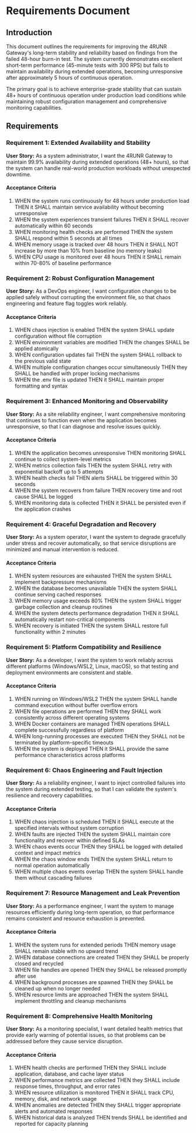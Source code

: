# Requirements Document

## Introduction

This document outlines the requirements for improving the 4RUNR Gateway's long-term stability and reliability based on findings from the failed 48-hour burn-in test. The system currently demonstrates excellent short-term performance (45-minute tests with 300 RPS) but fails to maintain availability during extended operations, becoming unresponsive after approximately 5 hours of continuous operation.

The primary goal is to achieve enterprise-grade stability that can sustain 48+ hours of continuous operation under production load conditions while maintaining robust configuration management and comprehensive monitoring capabilities.

## Requirements

### Requirement 1: Extended Availability and Stability

**User Story:** As a system administrator, I want the 4RUNR Gateway to maintain 99.9% availability during extended operations (48+ hours), so that the system can handle real-world production workloads without unexpected downtime.

#### Acceptance Criteria

1. WHEN the system runs continuously for 48 hours under production load THEN it SHALL maintain service availability without becoming unresponsive
2. WHEN the system experiences transient failures THEN it SHALL recover automatically within 60 seconds
3. WHEN monitoring health checks are performed THEN the system SHALL respond within 5 seconds at all times
4. WHEN memory usage is tracked over 48 hours THEN it SHALL NOT increase by more than 10% from baseline (no memory leaks)
5. WHEN CPU usage is monitored over 48 hours THEN it SHALL remain within 70-80% of baseline performance

### Requirement 2: Robust Configuration Management

**User Story:** As a DevOps engineer, I want configuration changes to be applied safely without corrupting the environment file, so that chaos engineering and feature flag toggles work reliably.

#### Acceptance Criteria

1. WHEN chaos injection is enabled THEN the system SHALL update configuration without file corruption
2. WHEN environment variables are modified THEN the changes SHALL be applied atomically
3. WHEN configuration updates fail THEN the system SHALL rollback to the previous valid state
4. WHEN multiple configuration changes occur simultaneously THEN they SHALL be handled with proper locking mechanisms
5. WHEN the .env file is updated THEN it SHALL maintain proper formatting and syntax

### Requirement 3: Enhanced Monitoring and Observability

**User Story:** As a site reliability engineer, I want comprehensive monitoring that continues to function even when the application becomes unresponsive, so that I can diagnose and resolve issues quickly.

#### Acceptance Criteria

1. WHEN the application becomes unresponsive THEN monitoring SHALL continue to collect system-level metrics
2. WHEN metrics collection fails THEN the system SHALL retry with exponential backoff up to 5 attempts
3. WHEN health checks fail THEN alerts SHALL be triggered within 30 seconds
4. WHEN the system recovers from failure THEN recovery time and root cause SHALL be logged
5. WHEN monitoring data is collected THEN it SHALL be persisted even if the application crashes

### Requirement 4: Graceful Degradation and Recovery

**User Story:** As a system operator, I want the system to degrade gracefully under stress and recover automatically, so that service disruptions are minimized and manual intervention is reduced.

#### Acceptance Criteria

1. WHEN system resources are exhausted THEN the system SHALL implement backpressure mechanisms
2. WHEN the database becomes unavailable THEN the system SHALL continue serving cached responses
3. WHEN memory usage exceeds 80% THEN the system SHALL trigger garbage collection and cleanup routines
4. WHEN the system detects performance degradation THEN it SHALL automatically restart non-critical components
5. WHEN recovery is initiated THEN the system SHALL restore full functionality within 2 minutes

### Requirement 5: Platform Compatibility and Resilience

**User Story:** As a developer, I want the system to work reliably across different platforms (Windows/WSL2, Linux, macOS), so that testing and deployment environments are consistent and stable.

#### Acceptance Criteria

1. WHEN running on Windows/WSL2 THEN the system SHALL handle command execution without buffer overflow errors
2. WHEN file operations are performed THEN they SHALL work consistently across different operating systems
3. WHEN Docker containers are managed THEN operations SHALL complete successfully regardless of platform
4. WHEN long-running processes are executed THEN they SHALL not be terminated by platform-specific timeouts
5. WHEN the system is deployed THEN it SHALL provide the same performance characteristics across platforms

### Requirement 6: Chaos Engineering and Fault Injection

**User Story:** As a reliability engineer, I want to inject controlled failures into the system during extended testing, so that I can validate the system's resilience and recovery capabilities.

#### Acceptance Criteria

1. WHEN chaos injection is scheduled THEN it SHALL execute at the specified intervals without system corruption
2. WHEN faults are injected THEN the system SHALL maintain core functionality and recover within defined SLAs
3. WHEN chaos events occur THEN they SHALL be logged with detailed context and impact metrics
4. WHEN the chaos window ends THEN the system SHALL return to normal operation automatically
5. WHEN multiple chaos events overlap THEN the system SHALL handle them without cascading failures

### Requirement 7: Resource Management and Leak Prevention

**User Story:** As a performance engineer, I want the system to manage resources efficiently during long-term operation, so that performance remains consistent and resource exhaustion is prevented.

#### Acceptance Criteria

1. WHEN the system runs for extended periods THEN memory usage SHALL remain stable with no upward trend
2. WHEN database connections are created THEN they SHALL be properly closed and recycled
3. WHEN file handles are opened THEN they SHALL be released promptly after use
4. WHEN background processes are spawned THEN they SHALL be cleaned up when no longer needed
5. WHEN resource limits are approached THEN the system SHALL implement throttling and cleanup mechanisms

### Requirement 8: Comprehensive Health Monitoring

**User Story:** As a monitoring specialist, I want detailed health metrics that provide early warning of potential issues, so that problems can be addressed before they cause service disruption.

#### Acceptance Criteria

1. WHEN health checks are performed THEN they SHALL include application, database, and cache layer status
2. WHEN performance metrics are collected THEN they SHALL include response times, throughput, and error rates
3. WHEN resource utilization is monitored THEN it SHALL track CPU, memory, disk, and network usage
4. WHEN anomalies are detected THEN they SHALL trigger appropriate alerts and automated responses
5. WHEN historical data is analyzed THEN trends SHALL be identified and reported for capacity planning